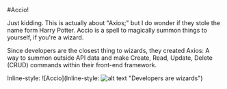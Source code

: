 #Accio!

Just kidding. This is actually about "Axios;" but I do wonder if they stole the name form Harry Potter. Accio is a spell to magically summon things to yourself, if you're a wizard. 

Since developers are the closest thing to wizards, they created Axios: A way to summon outside API data and make Create, Read, Update, Delete (CRUD) commands within their front-end framework. 

Inline-style: 
![Accio](Inline-style: 
![alt text](https://assets-auto.rbl.ms/380d4299f198bcd0677b2e2e58eb8c256a65fac65b49e535d0e8d0affd5d0259 "Accio Firebolt")
 "Developers are wizards")
